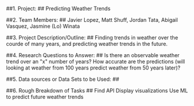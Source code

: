 ##1. Project: ##
Predicting Weather Trends

##2. Team Members: ##
Javier Lopez, Matt Shuff, Jordan Tata, Abigail Vasquez, Jasmine (Lo) Winata

##3. Project Description/Outline: ##
Finding trends in weather over the courde of many years, and predicting weather trends in the future. 

##4. Research Questions to Answer: ##
Is there an observable weather trend over an "x" number of years? 
How accurate are the predictions (will looking at weather from 100 years predict weather from 50 years later)?

##5. Data sources or Data Sets to be Used: ##

##6. Rough Breakdown of Tasks ##
Find API
Display visualizations 
Use ML to predict future weather trends